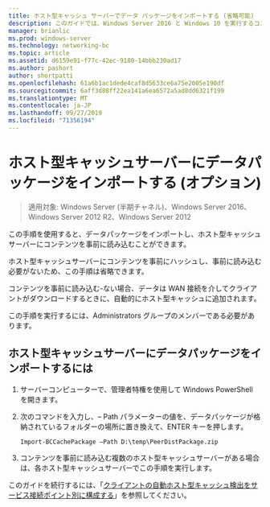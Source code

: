 ```yaml
---
title: ホスト型キャッシュ サーバーでデータ パッケージをインポートする (省略可能)
description: このガイドでは、Windows Server 2016 と Windows 10 を実行するコンピューターに、ホスト型キャッシュモードで BranchCache を展開する手順について説明します。
manager: brianlic
ms.prod: windows-server
ms.technology: networking-bc
ms.topic: article
ms.assetid: d6159e91-f77c-42ec-9180-14bbb230ad17
ms.author: pashort
author: shortpatti
ms.openlocfilehash: 61a6b1ac1dede4caf8d5633ce6a75e2005e190df
ms.sourcegitcommit: 6aff3d88ff22ea141a6ea6572a5ad8dd6321f199
ms.translationtype: MT
ms.contentlocale: ja-JP
ms.lasthandoff: 09/27/2019
ms.locfileid: "71356194"
---
```

# <a name="import-data-packages-on-the-hosted-cache-server-optional"></a>ホスト型キャッシュサーバーにデータパッケージをインポートする \(オプション\)

>適用対象: Windows Server (半期チャネル)、Windows Server 2016、Windows Server 2012 R2、Windows Server 2012

この手順を使用すると、データパッケージをインポートし、ホスト型キャッシュサーバーにコンテンツを事前に読み込むことができます。

ホスト型キャッシュサーバーにコンテンツを事前にハッシュし、事前に読み込む必要がないため、この手順は省略できます。

コンテンツを事前に読み込む\-ない場合、データは WAN 接続を介してクライアントがダウンロードするときに、自動的にホスト型キャッシュに追加されます。

この手順を実行するには、Administrators グループのメンバーである必要があります。

## <a name="to-import-data-packages-on-the-hosted-cache-server"></a>ホスト型キャッシュサーバーにデータパッケージをインポートするには  

1. サーバーコンピューターで、管理者特権を使用して Windows PowerShell を開きます。

2. 次のコマンドを入力し、– Path パラメーターの値を、データパッケージが格納されているフォルダーの場所に置き換えて、ENTER キーを押します。

    ```  
    Import-BCCachePackage –Path D:\temp\PeerDistPackage.zip
    ```  

3. コンテンツを事前に読み込む複数のホスト型キャッシュサーバーがある場合は、各ホスト型キャッシュサーバーでこの手順を実行します。

このガイドを続行するには、「[クライアントの自動ホスト型キャッシュ検出をサービス接続ポイント別に構成する](10-Bc-Client-By-Scp.md)」を参照してください。
